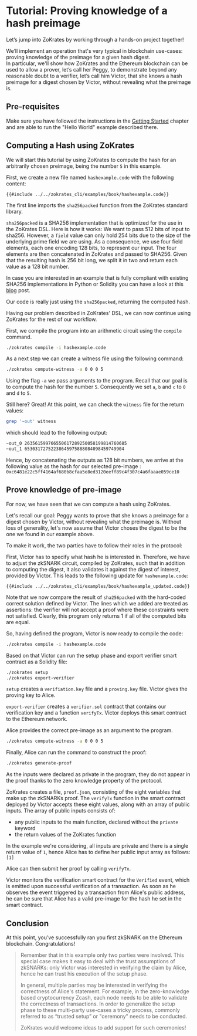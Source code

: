 # Tutorial: Proving knowledge of a hash preimage

Let’s jump into ZoKrates by working through a hands-on project together!

We’ll implement an operation that's very typical in blockchain use-cases: proving knowledge of the preimage for a given hash digest.  
In particular, we'll show how ZoKrates and the Ethereum blockchain can be used to allow a prover, let’s call her Peggy, to demonstrate beyond any reasonable doubt to a verifier, let’s call him Victor, that she knows a hash preimage for a digest chosen by Victor, without revealing what the preimage is.

## Pre-requisites

Make sure you have followed the instructions in the [Getting Started](gettingstarted.md) chapter and are able to run the "Hello World" example described there.

## Computing a Hash using ZoKrates

We will start this tutorial by using ZoKrates to compute the hash for an arbitrarily chosen preimage, being the number `5` in this example.

First, we create a new file named `hashexample.code` with the following content:

```zokrates
{{#include ../../zokrates_cli/examples/book/hashexample.code}}
```

The first line imports the `sha256packed` function from the ZoKrates standard library.

`sha256packed` is a SHA256 implementation that is optimized for the use in the ZoKrates DSL. Here is how it works: We want to pass 512 bits of input to sha256. However, a `field` value can only hold 254 bits due to the size of the underlying prime field we are using. As a consequence, we use four field elements, each one encoding 128 bits, to represent our input. The four elements are then concatenated in ZoKrates and passed to SHA256. Given that the resulting hash is 256 bit long, we split it in two and return each value as a 128 bit number.

In case you are interested in an example that is fully compliant with existing SHA256 implementations in Python or Solidity you can have a look at this [blog](https://blog.decentriq.ch/proving-hash-pre-image-zksnarks-zokrates) post.

Our code is really just using the `sha256packed`, returning the computed hash.

Having our problem described in ZoKrates' DSL, we can now continue using ZoKrates for the rest of our workflow.

First, we compile the program into an arithmetic circuit using the `compile` command.

```sh
./zokrates compile -i hashexample.code
```

As a next step we can create a witness file using the following command:

```sh
./zokrates compute-witness -a 0 0 0 5
```

Using the flag `-a` we pass arguments to the program. Recall that our goal is to compute the hash for the number `5`. Consequently we set `a`, `b` and `c` to `0` and  `d` to  `5`.

Still here? Great! At this point, we can check the `witness` file for the return values:

```sh
grep '~out' witness
```

which should lead to the following output:

```sh
~out_0 263561599766550617289250058199814760685
~out_1 65303172752238645975888084098459749904
```

Hence, by concatenating the outputs as 128 bit numbers, we arrive at the following value as the hash for our selected pre-image :
`0xc6481e22c5ff4164af680b8cfaa5e8ed3120eeff89c4f307c4a6faaae059ce10`

## Prove knowledge of pre-image

For now, we have seen that we can compute a hash using ZoKrates.

Let's recall our goal: Peggy wants to prove that she knows a preimage for a digest chosen by Victor, without revealing what the preimage is. Without loss of generality, let's now assume that Victor choses the digest to be the one we found in our example above.  

To make it work, the two parties have to follow their roles in the protocol:

First, Victor has to specify what hash he is interested in. Therefore, we have to adjust the zkSNARK circuit, compiled by ZoKrates, such that in addition to computing the digest, it also validates it against the digest of interest, provided by Victor. This leads to the following update for `hashexample.code`:

```zokrates
{{#include ../../zokrates_cli/examples/book/hashexample_updated.code}}
```

Note that we now compare the result of `sha256packed` with the hard-coded correct solution defined by Victor. The lines which we added are treated as assertions: the verifier will not accept a proof where these constraints were not satisfied. Clearly, this program only returns 1 if all of the computed bits are equal.

So, having defined the program, Victor is now ready to compile the code:

```sh
./zokrates compile -i hashexample.code
```

Based on that Victor can run the setup phase and export verifier smart contract as a Solidity file:

```sh
./zokrates setup
./zokrates export-verifier
```

`setup` creates a `verifiation.key` file and a `proving.key` file. Victor gives the proving key to Alice.

`export-verifier` creates a `verifier.sol` contract that contains our verification key and a function `verifyTx`. Victor deploys this smart contract to the Ethereum network.

Alice provides the correct pre-image as an argument to the program.

```sh
./zokrates compute-witness -a 0 0 0 5
```

Finally, Alice can run the command to construct the proof:

```sh
./zokrates generate-proof
```

As the inputs were declared as private in the program, they do not appear in the proof thanks to the zero knowledge property of the protocol.

ZoKrates creates a file, `proof.json`,  consisting of the eight variables that make up the zkSNARKs proof. The `verifyTx` function in the smart contract deployed by Victor accepts these eight values, along with an array of public inputs. The array of public inputs consists of:

* any public inputs to the main function, declared without the `private` keyword
* the return values of the ZoKrates function

In the example we're considering, all inputs are private and there is a single return value of `1`, hence Alice has to define her public input array as follows: `[1]`  

Alice can then submit her proof by calling `verifyTx`.

Victor monitors the verification smart contract for the `Verified` event, which is emitted upon successful verification of a transaction. As soon as he observes the event triggered by a transaction from Alice's public address, he can be sure that Alice has a valid pre-image for the hash he set in the smart contract.

## Conclusion

At this point, you’ve successfully ran you first zkSNARK on the Ethereum blockchain. Congratulations!  

>Remember that in this example only two parties were involved. This special case makes it easy to deal with the trust assumptions of zkSNARKs: only Victor was interested in verifying the claim by Alice, hence he can trust his execution of the setup phase.
>
>In general, multiple parties may be interested in verifying the correctness of Alice's statement. For example, in the zero-knowledge based cryptocurrency Zcash, each node needs to be able to validate the correctness of transactions. In order to generalize the setup phase to these multi-party use-cases a tricky process, commonly referred to as “trusted setup” or "ceremony" needs to be conducted.
>
>ZoKrates would welcome ideas to add support for such ceremonies!
